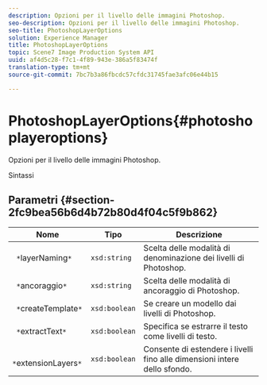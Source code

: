 ```yaml
---
description: Opzioni per il livello delle immagini Photoshop.
seo-description: Opzioni per il livello delle immagini Photoshop.
seo-title: PhotoshopLayerOptions
solution: Experience Manager
title: PhotoshopLayerOptions
topic: Scene7 Image Production System API
uuid: af4d5c28-f7c1-4f89-943e-386a5f83474f
translation-type: tm+mt
source-git-commit: 7bc7b3a86fbcdc57cfdc31745fae3afc06e44b15

---
```



# PhotoshopLayerOptions{#photoshoplayeroptions}

Opzioni per il livello delle immagini Photoshop.

Sintassi

## Parametri {#section-2fc9bea56b6d4b72b80d4f04c5f9b862}

| Nome | Tipo | Descrizione |
|---|---|---|
| ` *`layerNaming`*` | `xsd:string` | Scelta delle modalità di denominazione dei livelli di Photoshop. |
| ` *`ancoraggio`*` | `xsd:string` | Scelta delle modalità di ancoraggio di Photoshop. |
| ` *`createTemplate`*` | `xsd:boolean` | Se creare un modello dai livelli di Photoshop. |
| ` *`extractText`*` | `xsd:boolean` | Specifica se estrarre il testo come livelli di testo. |
| ` *`extensionLayers`*` | `xsd:boolean` | Consente di estendere i livelli fino alle dimensioni intere dello sfondo. |

